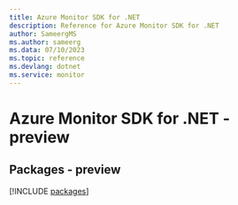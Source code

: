 ```yaml
---
title: Azure Monitor SDK for .NET
description: Reference for Azure Monitor SDK for .NET
author: SameergMS
ms.author: sameerg
ms.data: 07/10/2023
ms.topic: reference
ms.devlang: dotnet
ms.service: monitor
---
```

# Azure Monitor SDK for .NET - preview
## Packages - preview
[!INCLUDE [packages](monitor-index.md)]